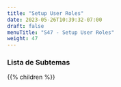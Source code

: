 ```yaml
---
title: "Setup User Roles"
date: 2023-05-26T10:39:32-07:00
draft: false
menuTitle: "S47 - Setup User Roles"
weight: 47
---
```


### Lista de Subtemas
{{% children  %}}

